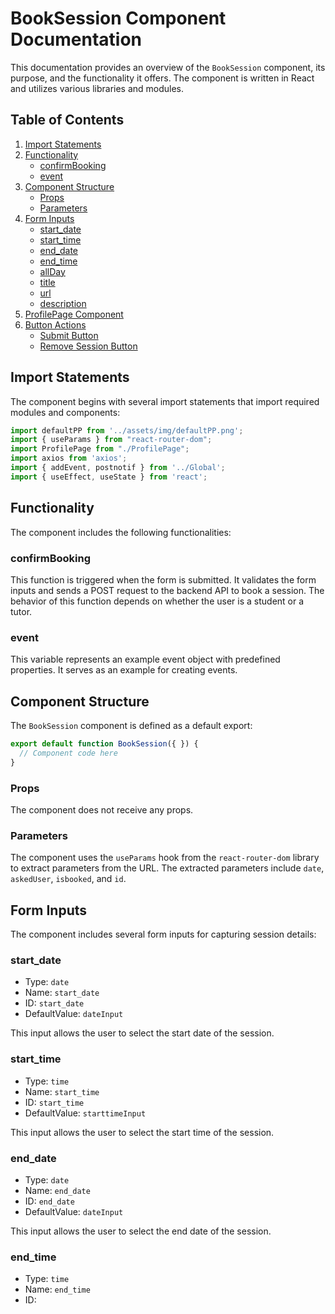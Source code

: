 # BookSession Component Documentation

This documentation provides an overview of the `BookSession` component, its purpose, and the functionality it offers. The component is written in React and utilizes various libraries and modules.

## Table of Contents
1. [Import Statements](#import-statements)
2. [Functionality](#functionality)
   - [confirmBooking](#confirmBooking)
   - [event](#event)
3. [Component Structure](#component-structure)
   - [Props](#props)
   - [Parameters](#parameters)
4. [Form Inputs](#form-inputs)
   - [start_date](#start_date)
   - [start_time](#start_time)
   - [end_date](#end_date)
   - [end_time](#end_time)
   - [allDay](#allDay)
   - [title](#title)
   - [url](#url)
   - [description](#description)
5. [ProfilePage Component](#profilepage-component)
6. [Button Actions](#button-actions)
   - [Submit Button](#submit-button)
   - [Remove Session Button](#remove-session-button)

## Import Statements <a name="import-statements"></a>

The component begins with several import statements that import required modules and components:

```javascript
import defaultPP from '../assets/img/defaultPP.png';
import { useParams } from "react-router-dom";
import ProfilePage from "./ProfilePage";
import axios from 'axios';
import { addEvent, postnotif } from '../Global';
import { useEffect, useState } from 'react';
```

## Functionality <a name="functionality"></a>

The component includes the following functionalities:

### confirmBooking <a name="confirmBooking"></a>

This function is triggered when the form is submitted. It validates the form inputs and sends a POST request to the backend API to book a session. The behavior of this function depends on whether the user is a student or a tutor.

### event <a name="event"></a>

This variable represents an example event object with predefined properties. It serves as an example for creating events.

## Component Structure <a name="component-structure"></a>

The `BookSession` component is defined as a default export:

```javascript
export default function BookSession({ }) {
  // Component code here
}
```

### Props <a name="props"></a>

The component does not receive any props.

### Parameters <a name="parameters"></a>

The component uses the `useParams` hook from the `react-router-dom` library to extract parameters from the URL. The extracted parameters include `date`, `askedUser`, `isbooked`, and `id`.

## Form Inputs <a name="form-inputs"></a>

The component includes several form inputs for capturing session details:

### start_date <a name="start_date"></a>

- Type: `date`
- Name: `start_date`
- ID: `start_date`
- DefaultValue: `dateInput`

This input allows the user to select the start date of the session.

### start_time <a name="start_time"></a>

- Type: `time`
- Name: `start_time`
- ID: `start_time`
- DefaultValue: `starttimeInput`

This input allows the user to select the start time of the session.

### end_date <a name="end_date"></a>

- Type: `date`
- Name: `end_date`
- ID: `end_date`
- DefaultValue: `dateInput`

This input allows the user to select the end date of the session.

### end_time <a name="end_time"></a>

- Type: `time`
- Name: `end_time`
- ID:
